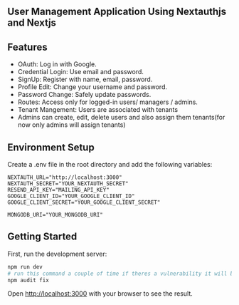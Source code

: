 ## User Management Application Using Nextauthjs and Nextjs  

## Features
- OAuth: Log in with Google.
- Credential Login: Use email and password.
- SignUp: Register with name, email, password.
- Profile Edit: Change your username and password.
- Password Change: Safely update passwords.
- Routes: Access only for logged-in users/ managers / admins.
- Tenant Mangement: Users are associated with tenants
- Admins can create, edit, delete users and also assign them tenants(for now only admins will assign tenants)

## Environment Setup
Create a .env file in the root directory and add the following variables:

```env
NEXTAUTH_URL="http://localhost:3000"
NEXTAUTH_SECRET="YOUR_NEXTAUTH_SECRET"
RESEND_API_KEY="MAILING_API_KEY"
GOOGLE_CLIENT_ID="YOUR_GOOGLE_CLIENT_ID"
GOOGLE_CLIENT_SECRET="YOUR_GOOGLE_CLIENT_SECRET"

MONGODB_URI="YOUR_MONGODB_URI"
```
## Getting Started

First, run the development server:

```bash
npm run dev
# run this command a couple of time if theres a vulnerability it will be fixed 
npm audit fix
```
Open [http://localhost:3000](http://localhost:3000) with your browser to see the result.



